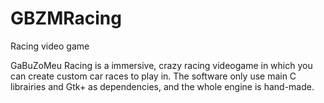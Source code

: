 # GBZMRacing
Racing video game

GaBuZoMeu Racing is a immersive, crazy racing videogame in which you can create custom car races to play in.
The software only use main C librairies and Gtk+ as dependencies, and the whole engine is hand-made.

